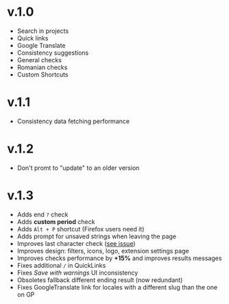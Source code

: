 # v.1.0
  * Search in projects
  * Quick links
  * Google Translate
  * Consistency suggestions
  * General checks
  * Romanian checks
  * Custom Shortcuts

# v.1.1
* Consistency data fetching performance 

# v.1.2
* Don't promt to "update" to an older version

# v.1.3
* Adds end `?` check
* Adds **custom period** check
* Adds `Alt + P` shortcut (Firefox users need it)
* Adds prompt for unsaved strings when leaving the page
* Improves last character check ([see issue](https://github.com/vlad-timotei/wpgp-tools/issues/1#issuecomment-843997677))
* Improves design: filters, icons, logo, extension settings page 
* Improves checks performance by **+15%** and improves results messages
* Fixes additional `/` in QuickLinks
* Fixes *Save with warnings* UI inconsistency
* Obsoletes fallback different ending result (now redundant)
* Fixes GoogleTranslate link for locales with a different slug than the one on GP